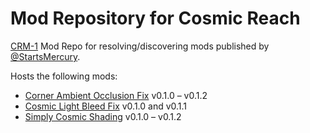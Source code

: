 # Mod Repository for Cosmic Reach

[CRM-1] Mod Repo for resolving/discovering mods published by [@StartsMercury].

[@StartsMercury]: https://github.com/StartsMercury
[CRM-1]: https://github.com/CRModders/CRM-1

Hosts the following mods:

 * [Corner Ambient Occlusion Fix] v0.1.0 &ndash; v0.1.2
 * [Cosmic Light Bleed Fix] v0.1.0 and v0.1.1
 * [Simply Cosmic Shading] v0.1.0 &ndash; v0.1.2

[Corner Ambient Occlusion Fix]: https://github.com/StartsMercury/corner-ambient-occlusion-fix
[Cosmic Light Bleed Fix]: https://github.com/StartsMercury/cosmic-light-bleed-fix
[Simply Cosmic Shading]: https://github.com/StartsMercury/simply-cosmic-shading
